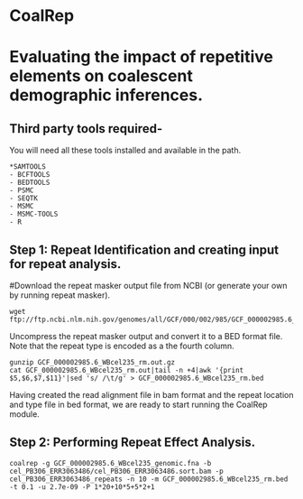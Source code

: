 # CoalRep
<h1> Evaluating the impact of repetitive elements on coalescent demographic inferences. </h1>

<h2> Third party tools required- </h2>
You will need all these tools installed and available in the path.
<pre><code>*SAMTOOLS
- BCFTOOLS
- BEDTOOLS
- PSMC
- SEQTK
- MSMC 
- MSMC-TOOLS
- R</pre></code>

  
<h2>Step 1: Repeat Identification and creating input for repeat analysis. </h2>

#Download the repeat masker output file from NCBI (or generate your own by running repeat masker).

<pre><code>wget ftp://ftp.ncbi.nlm.nih.gov/genomes/all/GCF/000/002/985/GCF_000002985.6_WBcel235/GCF_000002985.6_WBcel235_rm.out.gz</code></pre>
Uncompress the repeat masker output and convert it to a BED format file. Note that the repeat type is encoded as a the fourth column.
<pre><code>gunzip GCF_000002985.6_WBcel235_rm.out.gz
cat GCF_000002985.6_WBcel235_rm.out|tail -n +4|awk '{print $5,$6,$7,$11}'|sed 's/ /\t/g' > GCF_000002985.6_WBcel235_rm.bed
</code></pre>

Having created the read alignment file in bam format and the repeat location and type file in bed format, we are ready to start running the CoalRep module.

<h2>Step 2: Performing Repeat Effect Analysis. </h2>

<pre><code>coalrep -g GCF_000002985.6_WBcel235_genomic.fna -b cel_PB306_ERR3063486/cel_PB306_ERR3063486.sort.bam -p cel_PB306_ERR3063486_repeats -n 10 -m GCF_000002985.6_WBcel235_rm.bed -t 0.1 -u 2.7e-09 -P 1*20+10*5+5*2+1 </code></pre>
